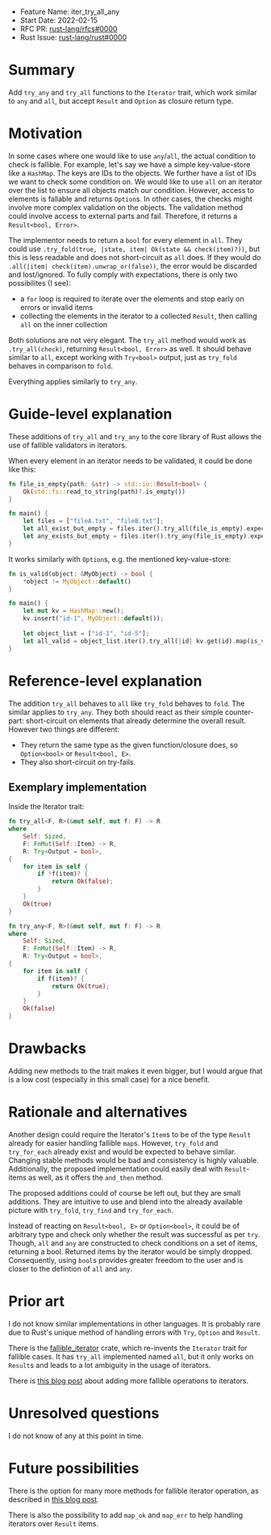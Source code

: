 - Feature Name: iter_try_all_any
- Start Date: 2022-02-15
- RFC PR: [rust-lang/rfcs#0000](https://github.com/rust-lang/rfcs/pull/0000)
- Rust Issue: [rust-lang/rust#0000](https://github.com/rust-lang/rust/issues/0000)

# Summary
[summary]: #summary

Add `try_any` and `try_all` functions to the `Iterator` trait, which work similar to `any` and `all`, but accept `Result` and `Option` as closure return type.

# Motivation
[motivation]: #motivation

In some cases where one would like to use `any`/`all`, the actual condition to check is fallible. For example, let's say we have a simple key-value-store like a `HashMap`. The keys are IDs to the objects. We further have a list of IDs we want to check some condition on. We would like to use `all` on an iterator over the list to ensure all objects match our condition. However, access to elements is fallable and returns `Option`s. In other cases, the checks might involve more complex validation on the objects. The validation method could involve access to external parts and fail. Therefore, it returns a `Result<bool, Error>`.

The implementor needs to return a `bool` for every element in `all`. They could use `.try_fold(true, |state, item| Ok(state && check(item)?))`, but this is less readable and does not short-circuit as `all` does. If they would do `.all(|item| check(item).unwrap_or(false))`, the error would be discarded and lost/ignored. To fully comply with expectations, there is only two possibilites (I see):
- a `for` loop is required to iterate over the elements and stop early on errors or invalid items
- collecting the elements in the iterator to a collected `Result`, then calling `all` on the inner collection

Both solutions are not very elegant. The `try_all` method would work as `.try_all(check)`, returning `Result<bool, Error>` as well. It should behave similar to `all`, except working with `Try<bool>` output, just as `try_fold` behaves in comparison to `fold`.

Everything applies similarly to `try_any`.

# Guide-level explanation
[guide-level-explanation]: #guide-level-explanation

These additions of `try_all` and `try_any` to the core library of Rust allows the use of fallible validators in iterators.

When every element in an iterator needs to be validated, it could be done like this:
```rust
fn file_is_empty(path: &str) -> std::io::Result<bool> {
	Ok(std::fs::read_to_string(path)?.is_empty())
}

fn main() {
	let files = ["fileA.txt", "fileB.txt"];
	let all_exist_but_empty = files.iter().try_all(file_is_empty).expect("file wasn't found");
	let any_exists_but_empty = files.iter().try_any(file_is_empty).expect("file wasn't found");
}
```

It works similarly with `Option`s, e.g. the mentioned key-value-store:
```rust
fn is_valid(object: &MyObject) -> bool {
	*object != MyObject::default()
}

fn main() {
	let mut kv = HashMap::new();
	kv.insert("id-1", MyObject::default());
	
	let object_list = ["id-1", "id-5"];
	let all_valid = object_list.iter().try_all(|id| kv.get(id).map(is_valid)).expect("id wasn't found");
}
```

# Reference-level explanation
[reference-level-explanation]: #reference-level-explanation

The addition `try_all` behaves to `all` like `try_fold` behaves to `fold`. The similar applies to `try_any`. They both should react as their simple counter-part: short-circuit on elements that already determine the overall result. However two things are different:
- They return the same type as the given function/closure does, so `Option<bool>` or `Result<bool, E>`.
- They also short-circuit on try-fails.

## Exemplary implementation

Inside the Iterator trait:
```rust
fn try_all<F, R>(&mut self, mut f: F) -> R
where
	Self: Sized,
	F: FnMut(Self::Item) -> R,
	R: Try<Output = bool>,
{
	for item in self {
		if !f(item)? {
			return Ok(false);
		}
	}
	Ok(true)
}

fn try_any<F, R>(&mut self, mut f: F) -> R
where
	Self: Sized,
	F: FnMut(Self::Item) -> R,
	R: Try<Output = bool>,
{
	for item in self {
		if f(item)? {
			return Ok(true);
		}
	}
	Ok(false)
}
```

# Drawbacks
[drawbacks]: #drawbacks

Adding new methods to the trait makes it even bigger, but I would argue that is a low cost (especially in this small case) for a nice benefit.

# Rationale and alternatives
[rationale-and-alternatives]: #rationale-and-alternatives

Another design could require the Iterator's `Item`s to be of the type `Result` already for easier handling fallible `map`s. However, `try_fold` and `try_for_each` already exist and would be expected to behave similar. Changing stable methods would be bad and consistency is highly valuable. Additionally, the proposed implementation could easily deal with `Result`-items as well, as it offers the `and_then` method.

The proposed additions could of course be left out, but they are small additions. They are intuitive to use and blend into the already available picture with `try_fold`, `try_find` and `try_for_each`.

Instead of reacting on `Result<bool, E>` or `Option<bool>`, it could be of arbitrary type and check only whether the result was successful as per `try`. Though, `all` and `any` are constructed to check conditions on a set of items, returning a bool. Returned items by the iterator would be simply dropped. Consequently, using `bool`s provides greater freedom to the user and is closer to the defintion of `all` and `any`.

# Prior art
[prior-art]: #prior-art

I do not know similar implementations in other languages. It is probably rare due to Rust's unique method of handling errors with `Try`, `Option` and `Result`.

There is the [fallible_iterator](https://docs.rs/fallible-iterator/latest/fallible_iterator/) crate, which re-invents the `Iterator` trait for fallible cases. It has `try_all` implemented named `all`, but it only works on `Result`s and leads to a lot ambiguity in the usage of iterators.

There is [this blog post](https://blog.yoshuawuyts.com/fallible-iterator-adapters/) about adding more fallible operations to iterators.

# Unresolved questions
[unresolved-questions]: #unresolved-questions

I do not know of any at this point in time.

# Future possibilities
[future-possibilities]: #future-possibilities

There is the option for many more methods for fallible iterator operation, as described in [this blog post](https://blog.yoshuawuyts.com/fallible-iterator-adapters/).

There is also the possibility to add `map_ok` and `map_err` to help handling iterators over `Result` items.

